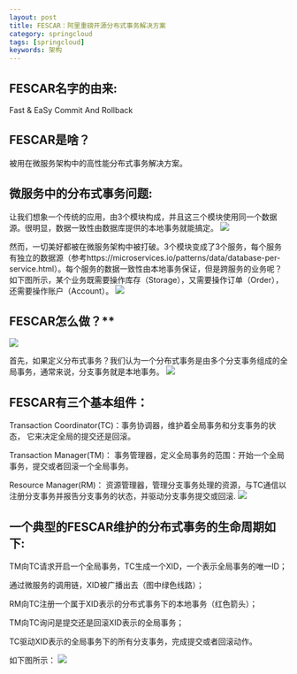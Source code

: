 ```yaml
---
layout: post
title: FESCAR：阿里重磅开源分布式事务解决方案
category: springcloud
tags: [springcloud]
keywords: 架构
---
```


## FESCAR名字的由来:

Fast & EaSy Commit And Rollback
## FESCAR是啥？

被用在微服务架构中的高性能分布式事务解决方案。

## 微服务中的分布式事务问题:

让我们想象一个传统的应用，由3个模块构成，并且这三个模块使用同一个数据源。很明显，数据一致性由数据库提供的本地事务就能搞定。
![](https://ziyekudeng.github.io/assets/images/2019/0111/FESCAR/1.webp)

然而，一切美好都被在微服务架构中被打破。3个模块变成了3个服务，每个服务有独立的数据源（参考https://microservices.io/patterns/data/database-per-service.html）。每个服务的数据一致性由本地事务保证，但是跨服务的业务呢？如下图所示，某个业务既需要操作库存（Storage），又需要操作订单（Order），还需要操作账户（Account）。
![](https://ziyekudeng.github.io/assets/images/2019/0111/FESCAR/2.webp)

## FESCAR怎么做？**
![](https://ziyekudeng.github.io/assets/images/2019/0111/FESCAR/3.webp)

首先，如果定义分布式事务？我们认为一个分布式事务是由多个分支事务组成的全局事务，通常来说，分支事务就是本地事务。
![](https://ziyekudeng.github.io/assets/images/2019/0111/FESCAR/4.webp)

## FESCAR有三个基本组件：

Transaction Coordinator(TC)：事务协调器，维护着全局事务和分支事务的状态， 它来决定全局的提交还是回滚。

Transaction Manager(TM)： 事务管理器，定义全局事务的范围：开始一个全局事务，提交或者回滚一个全局事务。

Resource Manager(RM)： 资源管理器，管理分支事务处理的资源，与TC通信以注册分支事务并报告分支事务的状态，并驱动分支事务提交或回滚.
![](https://ziyekudeng.github.io/assets/images/2019/0111/FESCAR/5.webp)

## 一个典型的FESCAR维护的分布式事务的生命周期如下:

TM向TC请求开启一个全局事务，TC生成一个XID，一个表示全局事务的唯一ID；

通过微服务的调用链，XID被广播出去（图中绿色线路）；

RM向TC注册一个属于XID表示的分布式事务下的本地事务（红色箭头）；

TM向TC询问是提交还是回滚XID表示的全局事务；

TC驱动XID表示的全局事务下的所有分支事务，完成提交或者回滚动作。

如下图所示：
![](https://ziyekudeng.github.io/assets/images/2019/0111/FESCAR/6.webp)
